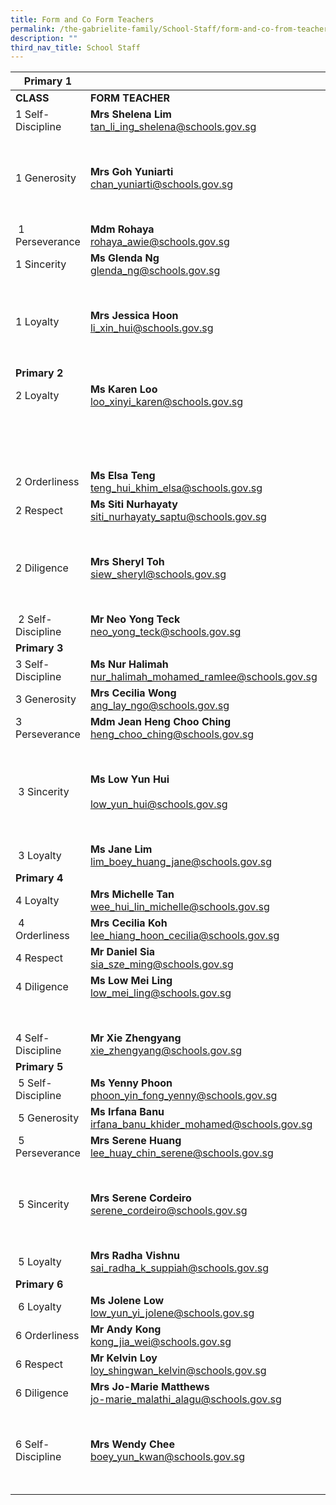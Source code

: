 ```yaml
---
title: Form and Co Form Teachers
permalink: /the-gabrielite-family/School-Staff/form-and-co-from-teachers/
description: ""
third_nav_title: School Staff
---
```

|**Primary 1**|||
| --- | --- | --- |
| **CLASS** | **FORM TEACHER** | **CO-FORM TEACHER(S)**|
| 1 Self-Discipline | **Mrs Shelena Lim** <br> tan_li_ing_shelena@schools.gov.sg | **Mrs&nbsp;Kareen Wong** <br> teoh_kareen@schools.gov.sg | 
||| **Mr Sng Cheng Kiang** <br> sng_cheng_kiang@schools.gov.sg  
| 1 Generosity  | **Mrs Goh Yuniarti** <br> chan_yuniarti@schools.gov.sg | **Ms Dina Farhana** <br> dina_farhana_hashim@schools.gov.sg
|||**Mr&nbsp;Ng Chiong Hoe** <br> ng_chiong_hoe@schools.gov.sg  
|&nbsp;1 Perseverance | **Mdm Rohaya** <br> rohaya_awie@schools.gov.sg  | **Mdm Aisha** <br> noor_aisha@schools.gov.sg
| 1 Sincerity  | **Ms Glenda Ng** <br> glenda_ng@schools.gov.sg | **Mrs Dorin Lee** <br> tan_siew_lay_a@schools.gov.sg 
|||**Mdm Shofia** <br> shofia_sukma_nasirjaya@schools.gov.sg |
| 1 Loyalty | **Mrs Jessica Hoon** <br>  li_xin_hui@schools.gov.sg |**Mdm Goh Siew Ping** <br> goh_siew_ping@schools.gov.sg  
|||**Mrs Isabel Wong**  <br> ng_su_min_isabel@schools.gov.sg|
|**Primary 2**|||
| 2 Loyalty  | **Ms&nbsp;Karen Loo** &nbsp;<br> loo_xinyi_karen@schools.gov.sg | **Miss Goh Ruoyi** <br> goh_ruoyi@schools.gov.sg  
||| **Ms Priscilla Yong**  <br> priscilla_yong@schools.gov.sg  
||| **Mr Steven Tay** <br> steven_tay_choon_huat@schools.gov.sg  
| 2 Orderliness | **Ms Elsa Teng** <br> teng_hui_khim_elsa@schools.gov.sg&nbsp;| **Ms Cindy Liong** <br> liong_cindy@schools.gov.sg |
| 2 Respect | **Ms Siti Nurhayaty** <br> siti_nurhayaty_saptu@schools.gov.sg | **Ms Lim Annie** <br> lim_annie@schools.gov.sg 
||| **Ms Lytessia Soh** <br> soh_xin_hui_lytessia@schools.gov.sg  
| 2 Diligence  | **Mrs&nbsp;Sheryl Toh** <br> siew_sheryl@schools.gov.sg  | **Mdm Sharifah Nurulhuda** <br> sharifah_nurulhuda_taha_a@schools.gov.sg
||| **Miss Safila** <br> safila_afreen_basheer_ahamed@schools.gov.sg |
| &nbsp;2 Self-Discipline | **Mr&nbsp;Neo Yong Teck** <br> neo_yong_teck@schools.gov.sg | **Ms&nbsp;Chua Suting** <br> chua_suting@schools.gov.sg |
|**Primary 3**|||
| 3 Self-Discipline | **Ms Nur Halimah** <br> nur_halimah_mohamed_ramlee@schools.gov.sg  | **Mr Sean De Zilva** <br> sean_de_zilva@schools.gov.sg  
| 3 Generosity  | **Mrs Cecilia Wong** <br> ang_lay_ngo@schools.gov.sg  | **Mrs&nbsp;Isabella Tan** <br> isabella_sim@schools.gov.sg  
| 3 Perseverance  | **Mdm Jean Heng Choo Ching**&nbsp; <br> heng_choo_ching@schools.gov.sg  |**Ms Shirlee** <br>  moo_pei_san@schools.gov.sg  
||| **Ms Maureen** <br> jansen_maureen_anne@schools.gov.sg  
| &nbsp;3 Sincerity  | **Ms&nbsp;Low Yun Hui** <br><br>low_yun_hui@schools.gov.sg  | **Mdm Chitra** <br> chitra_devi_kasiviswanathan@schools.gov.sg  
|||**Mr Quek Guan Hui** <br> quek_guan_hui@schools.gov.sg  
| &nbsp;3 Loyalty  | **Ms Jane Lim** <br> lim_boey_huang_jane@schools.gov.sg  | **Mr Hamzah** <br> muhamad_hamzah_rohi@schools.gov.sg |
|**Primary 4**|||
| 4 Loyalty | **Mrs Michelle Tan** <br> wee_hui_lin_michelle@schools.gov.sg | **Ms Ng Xin Ping** <br> ng_xin_ping@schools.gov.sg  
| &nbsp;4 Orderliness | **Mrs Cecilia Koh** <br> lee_hiang_hoon_cecilia@schools.gov.sg | **Ms Ren Ting** <br> ren_ting@schools.gov.sg  
| 4 Respect  | **Mr Daniel Sia** <br> sia_sze_ming@schools.gov.sg | **Mrs Catherine Low** <br> loo_chiak_mien_catherine@schools.gov.sg  
| 4 Diligence  | **Ms Low Mei Ling** <br> low_mei_ling@schools.gov.sg | **Mr&nbsp;Lim Tong Hai** <br> lim_tong_hai@schools.gov.sg  
||| **Mrs Ang Leh Har** <br> ong_leh_har@schools.gov.sg |
| 4 Self-Discipline | **Mr Xie Zhengyang** <br> xie_zhengyang@schools.gov.sg  | **Mdm Lim Jia Shyuan**&nbsp; <br> lim_jia_shyuan@schools.gov.sg
|**Primary 5**|||
| &nbsp;5 Self-Discipline | **Ms&nbsp;Yenny Phoon** <br> phoon_yin_fong_yenny@schools.gov.sg | **Mdm Nisfawati Md Zainuddin** <br> nisfawati_md_zainuddin@schools.gov.sg  
| &nbsp;5 Generosity | **Ms Irfana Banu** <br> irfana_banu_khider_mohamed@schools.gov.sg | **Mr Jasper Lee** <br> lee_rui_bin_jasper@schools.gov.sg
| &nbsp;5 Perseverance | **Mrs Serene Huang** <br> lee_huay_chin_serene@schools.gov.sg  | **Mdm Zhou Jing** <br> zhou_jing@schools.gov.sg  
||| **Mdm Susie Sim** <br> sim_mui_yin_susie@schools.gov.sg
| &nbsp;5 Sincerity   | **Mrs Serene Cordeiro**  <br> serene_cordeiro@schools.gov.sg  | **Mdm Zhang Yonghong** <br> zhang_yonghong@schools.gov.sg  
||| **Ms Evelyn Wu**  <br> evelyn_wu_ing_geok@schools.gov.sg  
| &nbsp;5 Loyalty | **Mrs Radha Vishnu** <br> sai_radha_k_suppiah@schools.gov.sg |**Mr Vincent Toh** <br> vincent_toh_pek_chuan@schools.gov.sg
|**Primary 6**|||
| &nbsp;6 Loyalty | **Ms&nbsp;Jolene Low** <br> low_yun_yi_jolene@schools.gov.sg | **Ms Palani** <br> palaniammal_murugiah@schools.gov.sg  
| 6 Orderliness | **Mr Andy Kong** <br> kong_jia_wei@schools.gov.sg | **Ms&nbsp;Wan Chui Ting** <br> wan_chui_ting@schools.gov.sg |
| 6 Respect | **Mr&nbsp;Kelvin Loy** <br> loy_shingwan_kelvin@schools.gov.sg | **Mrs Shankar** <br> krishnaveni_ramasamy@schools.gov.sg  
| 6 Diligence | **Mrs Jo-Marie Matthews** <br> jo-marie_malathi_alagu@schools.gov.sg  | **Mr Jimmy Tong** <br> tong_weng_thim_jimmy@schools.gov.sg  
||| **Mdm Sumathi** <br> vaidynathan_sumathi@schools.gov.sg  
| 6 Self-Discipline | **Mrs&nbsp;Wendy Chee** <br> boey_yun_kwan@schools.gov.sg&nbsp;  | **Mdm Liu Yi Lei, Lily** <br> liu_yi_lei_lily@schools.gov.sg 
||| **Mrs&nbsp;Kathy Koh**&nbsp;<br> kathy_heng_kwee_eng@schools.gov.sg |